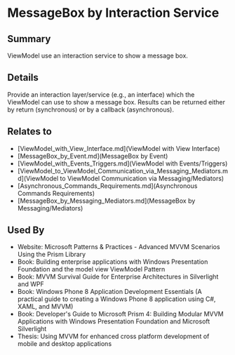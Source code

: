 # MessageBox by Interaction Service

## Summary
ViewModel use an interaction service to show a message box.

## Details
Provide an interaction layer/service (e.g., an interface) which the ViewModel can use to show a message box.
Results can be returned either by return (synchronous) or by a callback (asynchronous).


## Relates to

* [ViewModel_with_View_Interface.md](ViewModel with View Interface)
* [MessageBox_by_Event.md](MessageBox by Event)
* [ViewModel_with_Events_Triggers.md](ViewModel with Events/Triggers)
* [ViewModel_to_ViewModel_Communication_via_Messaging_Mediators.md](ViewModel to ViewModel Communication via Messaging/Mediators)
* [Asynchronous_Commands_Requirements.md](Asynchronous Commands Requirements)
* [MessageBox_by_Messaging_Mediators.md](MessageBox by Messaging/Mediators)

## Used By
* Website: Microsoft Patterns & Practices - Advanced MVVM Scenarios Using the Prism Library
* Book: Building enterprise applications with Windows Presentation Foundation and the model view ViewModel Pattern
* Book: MVVM Survival Guide for Enterprise Architectures in Silverlight and WPF
* Book: Windows Phone 8 Application Development Essentials (A practical guide to creating a Windows Phone 8 application using C#, XAML, and MVVM)
* Book: Developer's Guide to Microsoft Prism 4: Building Modular MVVM Applications with Windows Presentation Foundation and Microsoft Silverlight
* Thesis: Using MVVM for enhanced cross platform development of mobile and desktop applications

